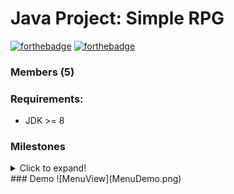 # Java Project: Simple RPG
[![forthebadge](https://forthebadge.com/images/badges/made-with-java.svg)](https://github.com/minhld99/JavaRPG)
[![forthebadge](https://forthebadge.com/images/badges/check-it-out.svg)](https://forthebadge.com)
### Members (5)

### Requirements:
   - JDK >= 8 
### Milestones
<details>
   <summary>Click to expand!</summary> </br>
   - 27/4/2020:       <pre></code>Start with awt</code></pre>
   - Until 12/5/2020: <pre></code>NetK Jobfair --> Pause</code></pre>
   - Until 22/5/2020: <pre></code>Sun* Jobfair --> Pause</code></pre>
   - 23/5/2020:       <pre></code>Restart with javafx, work individualy on gameMenu for 1 weeks</code></pre>
   - 29/5/2020:       <pre></code>Team is devided in 2 groups: one finishes the menu, other works on game details</code></pre>
   - 4/6/2020:        <pre></code>Work on two diff branchs: menuView & gameView</code></pre>
</details>
### Demo
![MenuView](MenuDemo.png)
